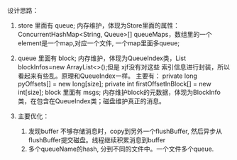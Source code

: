 设计思路：

1. store 里面有 queue;  内存维护，体现为Store里面的属性：ConcurrentHashMap<String, Queue>[] queueMaps，数组里的一个element是一个map,对应一个文件, 一个map里面多queue;
2. queue 里面有 block;  内存维护，体现为QueueIndex类，List<BlockInfo> blockInfos=new ArrayList<>();但是 xjf没有对这些 索引信息进行封装，所以看起来有些乱。原理和QueueIndex一样。
    主要有：
         private long pyOffsets[] = new long[size];
         private int firstOffsetInBlock[] = new int[size];
    block 里面有 msgs;   内存维护block的元数据，体现为BlockInfo类，在包含在QueueIndex类；磁盘维护真正的消息。

3. 主要优化：
    1. 发现buffer 不够存储消息时，copy到另外一个flushBuffer, 然后异步从flushBuffer提交磁盘。线程继续积累消息到buffer
    2. 多个queueName的hash, 分到不同的文件中。一个文件多个queue.